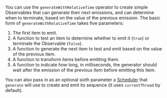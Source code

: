 You can use the `generateWithRelativeTime` operator to create simple Observables
that can generate their next emissions, and can determine when to terminate,
based on the value of the previous emission. The basic form of
`generateWithRelativeTime` takes five parameters:

1. The first item to emit.
1. A function to test an item to determine whether to emit it (`true`) or
  terminate the Observable (`false`).
1. A function to generate the next item to test and emit based on the value of
  the previous item.
1. A function to transform items before emitting them.
1. A function to indicate how long, in milliseconds, the generator should wait
  after the emission of the previous item before emitting this item.

You can also pass in as an optional sixth parameter a [Scheduler]() that
`generate` will use to create and emit its sequence (it uses `currentThread`
by default).
